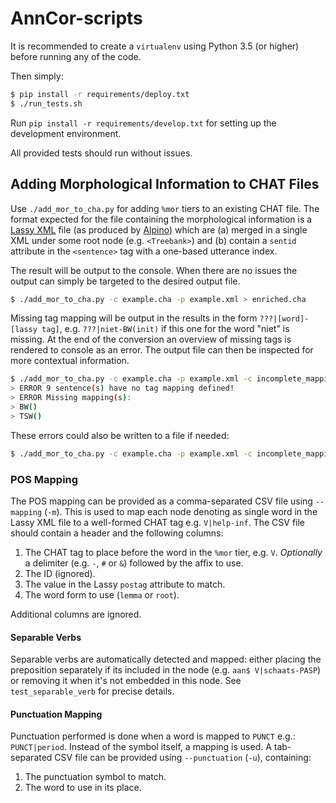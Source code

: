# AnnCor-scripts

It is recommended to create a `virtualenv` using Python 3.5 (or higher) before running any of the code.

Then simply:
```bash
$ pip install -r requirements/deploy.txt
$ ./run_tests.sh
```

Run `pip install -r requirements/develop.txt` for setting up the development environment.

All provided tests should run without issues.

## Adding Morphological Information to CHAT Files

Use `./add_mor_to_cha.py` for adding `%mor` tiers to an existing CHAT file. The format expected for the file containing the morphological information is a [Lassy XML](https://www.let.rug.nl/vannoord/Lassy/) file (as produced by [Alpino](https://www.let.rug.nl/vannoord/alp/Alpino/)) which are (a) merged in a single XML under some root node (e.g. `<Treebank>`) and (b) contain a `sentid` attribute in the `<sentence>` tag with a one-based utterance index.

The result will be output to the console. When there are no issues the output can simply be targeted to the desired output file.

```bash
$ ./add_mor_to_cha.py -c example.cha -p example.xml > enriched.cha
```

Missing tag mapping will be output in the results in the form `???|[word]-[lassy tag]`, e.g. `???|niet-BW(init)` if this one for the word "niet" is missing. At the end of the conversion an overview of missing tags is rendered to console as an error. The output file can then be inspected for more contextual information.

```bash
$ ./add_mor_to_cha.py -c example.cha -p example.xml -c incomplete_mapping.csv > enriched.cha
> ERROR 9 sentence(s) have no tag mapping defined!
> ERROR Missing mapping(s):
> BW()
> TSW()
```

These errors could also be written to a file if needed:

```bash
$ ./add_mor_to_cha.py -c example.cha -p example.xml -c incomplete_mapping.csv > enriched.cha 2> errors.log
```

### POS Mapping

The POS mapping can be provided as a comma-separated CSV file using `--mapping` (`-m`). This is used to map each node denoting as single word in the Lassy XML file to a well-formed CHAT tag e.g. `V|help-inf`. The CSV file should contain a header and the following columns:

1. The CHAT tag to place before the word in the `%mor` tier, e.g. `V`. *Optionally* a delimiter (e.g. `-`, `#` or `&`) followed by the affix to use.
2. The ID (ignored).
3. The value in the Lassy `postag` attribute to match.
4. The word form to use (`lemma` or `root`).

Additional columns are ignored.

#### Separable Verbs

Separable verbs are automatically detected and mapped: either placing the preposition separately if its included in the node (e.g. `aan$ V|schaats-PASP`) or removing it when it's not embedded in this node. See `test_separable_verb` for precise details.

#### Punctuation Mapping

Punctuation performed is done when a word is mapped to `PUNCT` e.g.: `PUNCT|period`. Instead of the symbol itself, a mapping is used. A tab-separated CSV file can be provided using `--punctuation` (`-u`), containing:

1. The punctuation symbol to match.
2. The word to use in its place.
